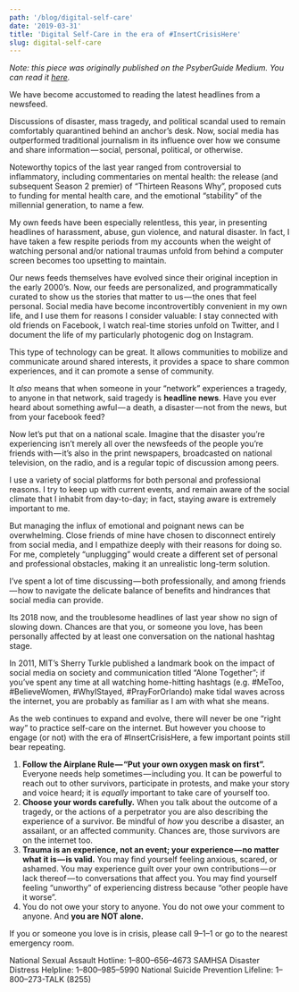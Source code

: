```yaml
---
path: '/blog/digital-self-care'
date: '2019-03-31'
title: 'Digital Self-Care in the era of #InsertCrisisHere'
slug: digital-self-care
---
```


_Note: this piece was originally published on the PsyberGuide Medium. You can read it_ [_here_](https://medium.com/psyberguide/digital-self-care-in-the-era-of-insertcrisishere-a49d661b9d11)_._

We have become accustomed to reading the latest headlines from a newsfeed.

Discussions of disaster, mass tragedy, and political scandal used to remain comfortably quarantined behind an anchor’s desk. Now, social media has outperformed traditional journalism in its influence over how we consume and share information — social, personal, political, or otherwise.

Noteworthy topics of the last year ranged from controversial to inflammatory, including commentaries on mental health: the release (and subsequent Season 2 premier) of “Thirteen Reasons Why”, proposed cuts to funding for mental health care, and the emotional “stability” of the millennial generation, to name a few.

My own feeds have been especially relentless, this year, in presenting headlines of harassment, abuse, gun violence, and natural disaster. In fact, I have taken a few respite periods from my accounts when the weight of watching personal and/or national traumas unfold from behind a computer screen becomes too upsetting to maintain.

Our news feeds themselves have evolved since their original inception in the early 2000’s. Now, our feeds are personalized, and programmatically curated to show us the stories that matter to us — the ones that feel personal. Social media have become incontrovertibly convenient in my own life, and I use them for reasons I consider valuable: I stay connected with old friends on Facebook, I watch real-time stories unfold on Twitter, and I document the life of my particularly photogenic dog on Instagram.

This type of technology can be great. It allows communities to mobilize and communicate around shared interests, it provides a space to share common experiences, and it can promote a sense of community.

It _also_ means that when someone in your “network” experiences a tragedy, to anyone in that network, said tragedy is **headline news**. Have you ever heard about something awful — a death, a disaster — not from the news, but from your facebook feed?

Now let’s put that on a national scale. Imagine that the disaster you’re experiencing isn’t merely all over the newsfeeds of the people you’re friends with — it’s also in the print newspapers, broadcasted on national television, on the radio, and is a regular topic of discussion among peers.

I use a variety of social platforms for both personal and professional reasons. I try to keep up with current events, and remain aware of the social climate that I inhabit from day-to-day; in fact, staying aware is extremely important to me.

But managing the influx of emotional and poignant news can be overwhelming. Close friends of mine have chosen to disconnect entirely from social media, and I empathize deeply with their reasons for doing so. For me, completely “unplugging” would create a different set of personal and professional obstacles, making it an unrealistic long-term solution.

I’ve spent a lot of time discussing — both professionally, and among friends — how to navigate the delicate balance of benefits and hindrances that social media can provide.

Its 2018 now, and the troublesome headlines of last year show no sign of slowing down. Chances are that you, or someone you love, has been personally affected by at least one conversation on the national hashtag stage.

In 2011, MIT’s Sherry Turkle published a landmark book on the impact of social media on society and communication titled “Alone Together”; if you’ve spent any time at all watching home-hitting hashtags (e.g. #MeToo, #BelieveWomen, #WhyIStayed, #PrayForOrlando) make tidal waves across the internet, you are probably as familiar as I am with what she means.

As the web continues to expand and evolve, there will never be one “right way” to practice self-care on the internet. But however you choose to engage (or not) with the era of #InsertCrisisHere, a few important points still bear repeating.

1. **Follow the Airplane Rule — “Put your own oxygen mask on first”.** Everyone needs help sometimes — including you. It can be powerful to reach out to other survivors, participate in protests, and make your story and voice heard; it is _equally_ important to take care of yourself too.
2. **Choose your words carefully.** When you talk about the outcome of a tragedy, or the actions of a perpetrator you are also describing the experience of a survivor. Be mindful of _how_ you describe a disaster, an assailant, or an affected community. Chances are, those survivors are on the internet too.
3. **Trauma is an experience, not an event; your experience — no matter what it is — is valid.** You may find yourself feeling anxious, scared, or ashamed. You may experience guilt over your own contributions — or lack thereof — to conversations that affect you. You may find yourself feeling “unworthy” of experiencing distress because “other people have it worse”.
4. You do not owe your story to anyone.
   You do not owe your comment to anyone.
   And **you are NOT alone.**

If you or someone you love is in crisis, please call 9–1–1 or go to the nearest emergency room.

National Sexual Assault Hotline: 1–800–656–4673
SAMHSA Disaster Distress Helpline: 1–800–985–5990
National Suicide Prevention Lifeline: 1–800–273-TALK (8255)
